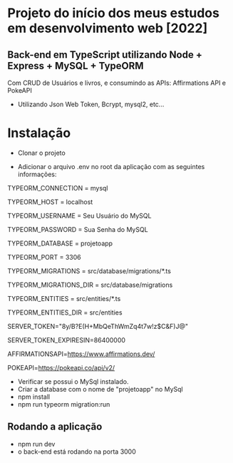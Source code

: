 # Projeto do início dos meus estudos em desenvolvimento web [2022]
## Back-end em TypeScript utilizando Node + Express + MySQL + TypeORM

Com CRUD de Usuários e livros, e consumindo as APIs: Affirmations API e PokeAPI

* Utilizando Json Web Token, Bcrypt, mysql2, etc...

# Instalação

* Clonar o projeto

* Adicionar o arquivo .env no root da aplicação com as seguintes informações:

TYPEORM_CONNECTION = mysql

TYPEORM_HOST = localhost

TYPEORM_USERNAME = Seu Usuário do MySQL

TYPEORM_PASSWORD = Sua Senha do MySQL

TYPEORM_DATABASE = projetoapp

TYPEORM_PORT = 3306

TYPEORM_MIGRATIONS = src/database/migrations/*.ts

TYPEORM_MIGRATIONS_DIR = src/database/migrations

TYPEORM_ENTITIES = src/entities/*.ts

TYPEORM_ENTITIES_DIR = src/entities

SERVER_TOKEN="8y/B?E(H+MbQeThWmZq4t7w!z$C&F)J@"

SERVER_TOKEN_EXPIRESIN=86400000

AFFIRMATIONSAPI=https://www.affirmations.dev/

POKEAPI=https://pokeapi.co/api/v2/


* Verificar se possui o MySql instalado.
* Criar a database com o nome de "projetoapp" no MySql
* npm install
* npm run typeorm migration:run

## Rodando a aplicação
* npm run dev
* o back-end está rodando na porta 3000
